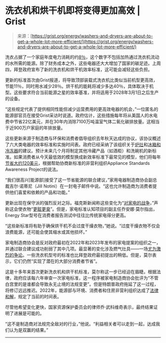 <!--yml

category: 未分类

date: 2024-05-27 14:30:43

-->

# 洗衣机和烘干机即将变得更加高效 | Grist

> 来源：[https://grist.org/energy/washers-and-dryers-are-about-to-get-a-whole-lot-more-efficient/](https://grist.org/energy/washers-and-dryers-are-about-to-get-a-whole-lot-more-efficient/)

洗衣占据了一个家庭年度电力消耗的约[8％](https://www.eia.gov/consumption/residential/data/2020/c&e/pdf/ce5.1a.pdf)，这个数字不包括加热通过洗衣机流动的水所需的能源。除了财务成本之外，这些电器还大大增加了国家的碳足迹。上周四，拜登政府宣布了新的洗衣机和烘干机效率标准，这可能会减轻这些负担。

更新的标准首次由Grist报道，将导致顶部装载式洗衣机比类似当前机型更高效，节能11％，同时用水减少28％。烘干机的能耗将减少多达40％，具体取决于机型。这些要求符合当前能源之星的效率基准，并将适用于2028年3月1日之后生产的设备。

“这些规定代表了提供相同性能但减少运营费用的更高效电器的机会，”一位匿名的能源部官员在接受Grist采访时说道。政府估计，这些措施每年将从美国人的水电费中节省22亿美元，并在30年内消除7100万吨温室气体二氧化碳排放量。这相当于近900万户家庭的年排放量。

这些更新来源于制造商与环保和消费者倡导组织去年秋天达成的协议，该协议概述了六大类电器的效率标准和实施时间表。政府已经采纳了该组织关于[炉灶](https://www.washingtonpost.com/climate-environment/2024/01/29/gas-stoves-biden-energy-climate/)和[冰箱和冷冻器](https://www.energy.gov/articles/doe-finalizes-efficiency-standards-residential-refrigerators-and-freezers-closing-out)的建议。预计未来几个月将制定其他冷藏产品（如酒柜）和洗碗机的新标准。如果消费者从今天最低效的模型换成新效率标准下最常见的模型，他们将每年[节省大约120美元](https://appliance-standards.org/document/final-stove-standards-will-reduce-waste-primarily-electric-models)，根据帮助协商新标准的非营利组织Appliance Standards Awareness Project的说法。

“我们很高兴[能源部]接受了这一节省能源的联合建议，”家用电器制造商协会副总裁吉尔·诺蒂尼（Jill Notini）在一封电子邮件中说。“这也允许制造商为消费者提供他们喜爱和依赖的产品和功能。”

更新出现在保守派的强烈反对之际。福克斯新闻称这些变化为“[对家电的战争](https://www.foxbusiness.com/politics/war-appliances-continues-biden-admin-releases-new-rules-dishwashers)，”声称这会使衣物“[更脏更臭](https://www.foxnews.com/politics/biden-washing-machine-rule-would-make-americans-dirtier-stinkier-raise-prices-manufacturers)”。但是，家电标准认知项目的副主任乔安娜·莫尔指出，Energy Star型号在消费者报告测试中往往比传统家电得分更高。

“这些新标准将有助于确保烘干机不会过度干燥衣物，”她说。“过度干燥衣物不仅会浪费能源，还可能会使其缩水或其他损坏。”

家电制造商协会是反对政府最初在2022年和2023年发布的家电提案的组织之一，并通过联合建议成功削弱了其中几项。最显著的变化涉及燃气灶具——一场[尤为激烈的争论](https://grist.org/regulation/suggested-ban-gas-stoves-ignites-culture-war/)。一些洗衣机型号的标准也比拜登政府最初提出的稍低。但是，莫尔表示，它们仍然“实现了潜在的大部分消费者节省”。

这是十多年来首次更新洗衣机和烘干机标准，莫尔称这一步已经迫在眉睫。根据法律，政府应该每六年审查一次家电标准，这一程序被家电制造商协会批评为“不管白宫里的是谁都会导致永无止境的法规变更”。但是特朗普政府拖延了这一过程，将修订远远推迟。2022年，能源部与环境、消费者和住房非营利组织达成了[法律和解](https://www.nrdc.org/bio/joe-vukovich/doe-settles-suit-about-overdue-efficiency-updates)，规定了当前的时间表。

尽管他希望变化更快，国家资源保护委员会的律师乔·武科维奇表示，最终结果证明了进展是可能的。

“这不是制造商对法规完全敌对的行业，”他说。“利益相关者可以走到一起，达成我们认为是双赢的结果。”

* * *
